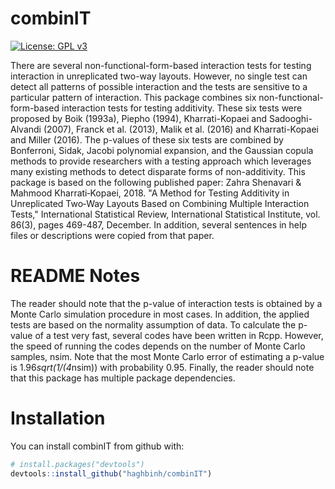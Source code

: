 

<!-- README.md is generated from README.Rmd. Please edit that file -->

# combinIT
[![License: GPL v3](https://img.shields.io/badge/License-GPLv3-blue.svg)](https://www.gnu.org/licenses/gpl-3.0)

There are several non-functional-form-based interaction tests for testing interaction in unreplicated two-way layouts. However, no single test can detect all patterns of possible interaction and the tests are sensitive to a particular pattern of interaction. This package combines six non-functional-form-based interaction tests for testing additivity. These six tests were proposed by Boik (1993a), Piepho (1994), Kharrati-Kopaei and Sadooghi-Alvandi (2007), Franck et al. (2013), Malik et al. (2016) and Kharrati-Kopaei and Miller (2016). The p-values of these six tests are combined by Bonferroni, Sidak, Jacobi polynomial expansion, and the Gaussian copula methods to provide researchers with a testing approach which leverages many existing methods to detect disparate forms of non-additivity. This package is based on the following published paper: Zahra Shenavari & Mahmood Kharrati‐Kopaei, 2018. "A Method for Testing Additivity in Unreplicated Two‐Way Layouts Based on Combining Multiple Interaction Tests," International Statistical Review, International Statistical Institute, vol. 86(3), pages 469-487, December. In addition, several sentences in help files or descriptions were copied from that paper.

# README Notes

The reader should note that the p-value of interaction tests is obtained by a Monte Carlo simulation procedure in most cases. In addition, the applied tests are based on the normality assumption of data. To calculate the p-value of a test very fast, several codes have been written in Rcpp. However, the speed of running the codes depends on the number of Monte Carlo samples, nsim. Note that the most Monte Carlo error of estimating a p-value is 1.96*sqrt(1/(4*nsim)) with probability 0.95. Finally, the reader should note that this package has multiple package dependencies. 


# Installation

You can install combinIT from github with:

``` r
# install.packages("devtools")
devtools::install_github("haghbinh/combinIT")
```

